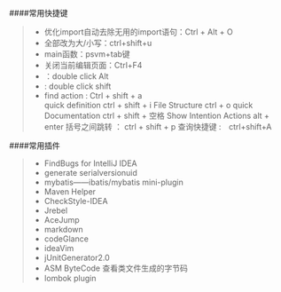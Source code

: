 ####常用快捷键
> * 优化import自动去除无用的import语句：Ctrl + Alt + O
> * 全部改为大/小写：ctrl+shift+u
> * main函数：psvm+tab键
> * 关闭当前编辑页面：Ctrl+F4
> * ：double click Alt
> * :  double click shift
> * find action :  Ctrl  + shift + a  
quick definition  ctrl + shift + i
File Structure  ctrl + o
quick Documentation  ctrl + shift + 空格
Show Intention Actions  alt + enter
括号之间跳转 ： ctrl + shift + p
查询快捷键 :　ctrl+shift+A

####常用插件
> * FindBugs for IntelliJ IDEA
> * generate serialversionuid
> * mybatis——ibatis/mybatis mini-plugin
> * Maven Helper
> * CheckStyle-IDEA
> * Jrebel
> * AceJump
> * markdown
> * codeGlance
> * ideaVim
> * jUnitGenerator2.0
> * ASM ByteCode  查看类文件生成的字节码
> * lombok plugin